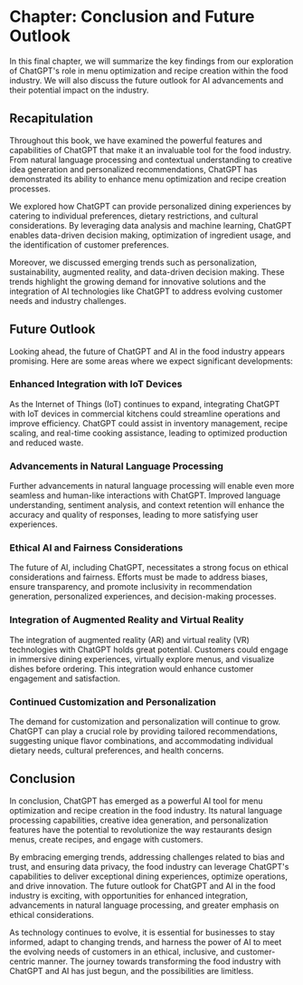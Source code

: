Chapter: Conclusion and Future Outlook
======================================

In this final chapter, we will summarize the key findings from our exploration of ChatGPT's role in menu optimization and recipe creation within the food industry. We will also discuss the future outlook for AI advancements and their potential impact on the industry.

Recapitulation
--------------

Throughout this book, we have examined the powerful features and capabilities of ChatGPT that make it an invaluable tool for the food industry. From natural language processing and contextual understanding to creative idea generation and personalized recommendations, ChatGPT has demonstrated its ability to enhance menu optimization and recipe creation processes.

We explored how ChatGPT can provide personalized dining experiences by catering to individual preferences, dietary restrictions, and cultural considerations. By leveraging data analysis and machine learning, ChatGPT enables data-driven decision making, optimization of ingredient usage, and the identification of customer preferences.

Moreover, we discussed emerging trends such as personalization, sustainability, augmented reality, and data-driven decision making. These trends highlight the growing demand for innovative solutions and the integration of AI technologies like ChatGPT to address evolving customer needs and industry challenges.

Future Outlook
--------------

Looking ahead, the future of ChatGPT and AI in the food industry appears promising. Here are some areas where we expect significant developments:

### Enhanced Integration with IoT Devices

As the Internet of Things (IoT) continues to expand, integrating ChatGPT with IoT devices in commercial kitchens could streamline operations and improve efficiency. ChatGPT could assist in inventory management, recipe scaling, and real-time cooking assistance, leading to optimized production and reduced waste.

### Advancements in Natural Language Processing

Further advancements in natural language processing will enable even more seamless and human-like interactions with ChatGPT. Improved language understanding, sentiment analysis, and context retention will enhance the accuracy and quality of responses, leading to more satisfying user experiences.

### Ethical AI and Fairness Considerations

The future of AI, including ChatGPT, necessitates a strong focus on ethical considerations and fairness. Efforts must be made to address biases, ensure transparency, and promote inclusivity in recommendation generation, personalized experiences, and decision-making processes.

### Integration of Augmented Reality and Virtual Reality

The integration of augmented reality (AR) and virtual reality (VR) technologies with ChatGPT holds great potential. Customers could engage in immersive dining experiences, virtually explore menus, and visualize dishes before ordering. This integration would enhance customer engagement and satisfaction.

### Continued Customization and Personalization

The demand for customization and personalization will continue to grow. ChatGPT can play a crucial role by providing tailored recommendations, suggesting unique flavor combinations, and accommodating individual dietary needs, cultural preferences, and health concerns.

Conclusion
----------

In conclusion, ChatGPT has emerged as a powerful AI tool for menu optimization and recipe creation in the food industry. Its natural language processing capabilities, creative idea generation, and personalization features have the potential to revolutionize the way restaurants design menus, create recipes, and engage with customers.

By embracing emerging trends, addressing challenges related to bias and trust, and ensuring data privacy, the food industry can leverage ChatGPT's capabilities to deliver exceptional dining experiences, optimize operations, and drive innovation. The future outlook for ChatGPT and AI in the food industry is exciting, with opportunities for enhanced integration, advancements in natural language processing, and greater emphasis on ethical considerations.

As technology continues to evolve, it is essential for businesses to stay informed, adapt to changing trends, and harness the power of AI to meet the evolving needs of customers in an ethical, inclusive, and customer-centric manner. The journey towards transforming the food industry with ChatGPT and AI has just begun, and the possibilities are limitless.
